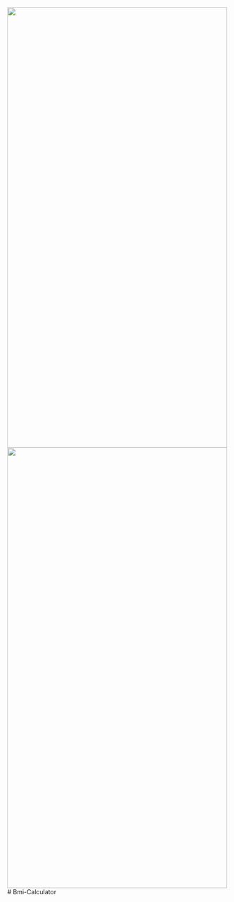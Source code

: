 <img src="https://user-images.githubusercontent.com/112514887/220446564-36db2ada-219f-4140-b247-5dbf69e97ee7.png" width="500" height="1000">
<img src="https://user-images.githubusercontent.com/112514887/220446574-3f31e6d5-c3d2-4228-aa13-57bd3d20395b.png" width="500" height="1000">
# Bmi-Calculator
